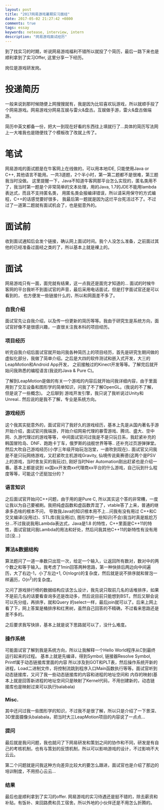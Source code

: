 ```yaml
---
layout: post
title: "2017网易游戏暑期实习面经"
date: 2017-05-02 21:27:42 +0800
comments: true
tags: essay
keywords: netease, interview, intern
description: "网易游戏面试经历"
---
```


到了找实习的时期，听说网易游戏福利不错所以就投了个简历，最后一路下来也是顺利拿到了实习Offer, 这里分享一下经历。

岗位是游戏研发岗。

<!-- more -->

# 投递简历

一般来说到那时候随便上网搜搜就有，我是因为比较喜欢玩游戏，所以就顺手投了个网易游戏。网易游戏分网易互娱与雷火&盘古。互娱做手游，雷火&盘古做端游。

简历中英文都备一份，把大一到现在好看的东西往上填就行了...具体的简历写法网上一大堆我也是随便找了个模板改了改就上传了。

# 笔试

网易游戏的面试题是在牛客网上在线做的，可以用本地IDE, 只能使用Java or C++, 其他语言不能用。一共3道题，2个半小时，第一第二题都不是很难，第三题我当时没做。
这里提醒一下，Java不知道牛客网那平台怎么实现的，匿名类用不了，我当时第一题是个非常简单的文本处理，用的Java, 1.7的JDE不能用lambda表达式，而且不支持匿名类，
用匿名类会报编译错误，所以请采用保守的方式编程，C++的话感觉要好很多， 我最后第一题就是因为这烂平台死活过不了。不过过了一道第二题就有面试机会了，也是挺意外的。

# 面试前

收到面试通知后会发个链接，确认网上面试时间。我个人没怎么准备，之前面过其他的已经准备过面经之类的了，所以基本上就是裸上的。

# 面试

网易游戏只有一面，面完就有结果，这一点我还是面完才知道的... 面试的时候牛客网的平台我听不到面试官的声音，最后采用电话面试，但是打字面试官还是可以看到的，
也方便发一些链接什么的，所以和网面差不多了。

### 自我介绍

面试官先让自我介绍，以及传一份更新的简历等等。我由于研究生是系统方向，面试官好像不是很感兴趣，一直很关注我本科的项目经历。

### 项目经历

听完自我介绍后面试官就开始问我各种简历上的项目经历，首先是研究生期间做的虚拟化部分，我做了简单介绍。之后是大四的软件测试和嵌入式开发，大三的LeapMotion和Android App开发，
之前接触过的Kinect开发等等。了解完后就开始问我熟悉的编程语言(我说的Java & Pure C)。

了解到LeapMotion是做的有关一个游戏的内容后就开始问我详细内容，由于里面用到了交互设备和图形学的简单知识，问我了不了解OpenGL。(我说的不了解，但是说了一些概念)。 之后聊到
游戏开发引擎，我只说了我听说过Unity和Unreal.. 然后说的是我不了解，专业是系统方向。

### 游戏经历

这个我其实挺意外的，面试官问了我好久的游戏经历，基本上先是从国内著名手游开始介绍，面试官问我端游，开始介绍网易代理的暴雪游戏、腾讯、盛大、空中网、久游代理过的游戏等等，
中间面试官问过我是不是只玩日系，我赶紧补充的韩国冒险岛、DNF、跑跑卡丁车，俄罗斯的战舰世界等等.. 还补充过页游弹弹堂。然后大吹自己游戏经历(小学三年级开始玩泡泡堂，一直吹到现在)..
面试官又问我是不是只玩网络游戏，又赶紧吹主机游戏Gravity, 仙境传说奥赛德(这两个是PSV上的游戏，当时舍友买的我玩过), 刚好当时Nier Automation刚出赶紧也是介绍一番。基本上都是说到
xx国xx开发商xx代理商xx平台的什么游戏，自己玩到什么程度等等，可能这个还挺加分的？

### 语言知识

之后面试官开始问C++问题，由于用的是Pure C, 所以其实这个答的非常糟，一度让我以为自己要被刷。我把纯虚函数和虚函数弄混了，vtable答了上来，普通的继承多态啥的根本不问，
导致我Java的知识根本用不上...问我有没有用过 C++和C交叉编译(没用过)、STL库(我没用过), 图形学的一些知识(不会)我当时真是尴尬万分...不过我说我用Lambda表达式，Java是1.8
的特性，C++里面是C++11的特性，面试官就问我Lambda的用法和好处，然后问我其他C++11的新特性有没有用过(没...)

### 算法&数据结构

算法题问了一道一串数只出现一次，给定一个输入，让返回所有数对，数对中的两个数之和等于输入。我考虑了1min回答两种思路，第一种快排后两边向中间遍历，大了右边-1，小了左边+1, 
O(nlogn)的复杂度，然后就是说不排序就和冒泡一样遍历，O(n<sup>2</sup>)的复杂度。

又问了游戏排行榜的数据结构应该怎么设计，我先说只取前几名的话堆排序，如果不是前几名的话要看查询多还是改动多，然后说目前只能想到BST。然后又聊会说可以先分组，再排序，就和Query
的select一样，最后join就可以了。后来上网上看了下，网上答案是桶排序和红黑树，虽然自己回答的不精确，不过看来思路还是差不多的。

之后要求我写快排，基本上就是说下思路就可以了，没什么难度。

### 操作系统

可能面试官了解到我是系统方向，所以让我解释一个Hello World程序从C到最终运行起来的过程。 基本上就是先编译，得到Symbol, 链接器Resolve Symbol, Printf属于动态链接库里面的内容
所以涉及到GOT和PLT表，然后操作系统开新的进程，Load二进制文件，将控制流跳到程序入口Main函数执行等等。面试官听到动态链接库，又问了我一些动态链接库的内容和进程的地址空间和
内存的映射(基本上就是回答新进程的地址空间只是映射了Kernel代码，不用创建新的，动态链接库也是映射过来可以执行balabala)

### Misc.

其中还问过我一些图形学的知识，不过我不是很了解，所以只是介绍了一下景深、3D里面摄像头balabala，把当时大三LeapMotion项目的内容说了一点点...

### 提问

最后就是我问问题，我也就问了下网易研发和策划之间的协作和不同，研发是有自己的考核机制，也有与策划的反馈机制，所以可以影响游戏的设计，不过影响不大云云。

第二个问题就是问我这种方向差异比较大的要怎么跟进，面试官也是介绍了那边的培训制度，不用担心云云...

### 结果

最后也是顺利拿到了实习的offer. 网易游戏的实习待遇还是挺不错的，除去薪资和补贴，有饭补、来回路费和员工宿舍。所以外地的小伙伴还是不用怎么折腾的。
